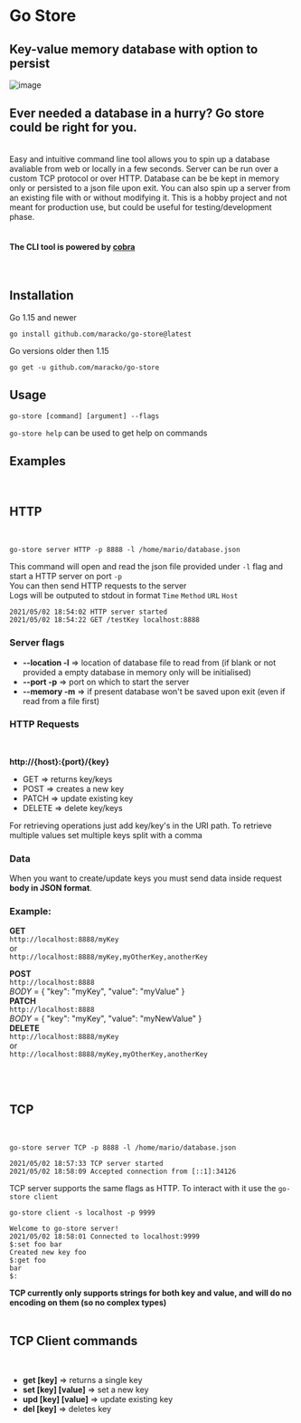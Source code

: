 # Go Store

## Key-value memory database with option to persist

![image](https://i.imgur.com/g0OVt3o.png)

## Ever needed a database in a hurry? Go store could be right for you.

<br>
Easy and intuitive command line tool allows you to spin up a database avaliable from web or locally in a few seconds.  
Server can be run over a custom TCP protocol or over HTTP.  
Database can be be kept in memory only or persisted to a json file upon exit.  
You can also spin up a server from an existing file with or without modifying it.  
This is a hobby project and not meant for production use, but could be useful for testing/development phase.

<br>
<br>

#### The CLI tool is powered by [cobra](https://github.com/spf13/cobra)

<br>

## Installation

Go 1.15 and newer

```
go install github.com/maracko/go-store@latest
```

Go versions older then 1.15

```
go get -u github.com/maracko/go-store
```

## Usage

```
go-store [command] [argument] --flags
```

`go-store help` can be used to get help on commands

## Examples

<br>

## HTTP

<br>

```
go-store server HTTP -p 8888 -l /home/mario/database.json
```

This command will open and read the json file provided under `-l` flag and start a HTTP server on port `-p`  
You can then send HTTP requests to the server  
Logs will be outputed to stdout in format `Time` `Method` `URL` `Host`

```
2021/05/02 18:54:02 HTTP server started
2021/05/02 18:54:22 GET /testKey localhost:8888
```

### Server flags

- **--location -l** => location of database file to read from (if blank or not provided a empty database in memory only will be initialised)
- **--port -p** => port on which to start the server
- **--memory -m** => if present database won't be saved upon exit (even if read from a file first)
  <br>

### **HTTP Requests**

<br>

**http://{host}:{port}/{key}**
<br>

- GET => returns key/keys
- POST => creates a new key
- PATCH => update existing key
- DELETE => delete key/keys

For retrieving operations just add key/key's in the URI path. To retrieve multiple values set multiple keys split with a comma
<br>

### Data

When you want to create/update keys you must send data inside request **body in JSON format**.

### Example:

**GET**  
 `http://localhost:8888/myKey`  
 or  
 `http://localhost:8888/myKey,myOtherKey,anotherKey`

**POST**  
 `http://localhost:8888`  
 _BODY_ = {
"key": "myKey",
"value": "myValue"
}  
 **PATCH**  
 `http://localhost:8888`  
 _BODY_ = {
"key": "myKey",
"value": "myNewValue"
}  
 **DELETE**  
 `http://localhost:8888/myKey`  
 or  
 `http://localhost:8888/myKey,myOtherKey,anotherKey`  
<br>

<br>

## TCP

<br>

```
go-store server TCP -p 8888 -l /home/mario/database.json

2021/05/02 18:57:33 TCP server started
2021/05/02 18:58:09 Accepted connection from [::1]:34126
```

TCP server supports the same flags as HTTP. To interact with it use the `go-store client`

```
go-store client -s localhost -p 9999

Welcome to go-store server!
2021/05/02 18:58:01 Connected to localhost:9999
$:set foo bar
Created new key foo
$:get foo
bar
$:
```

**TCP currently only supports strings for both key and value, and will do no encoding on them (so no complex types)**  
<br>

## TCP Client commands

<br>

- **get [key]** => returns a single key
- **set [key] [value]** => set a new key
- **upd [key] [value]** => update existing key
- **del [key]** => deletes key
  <br>
